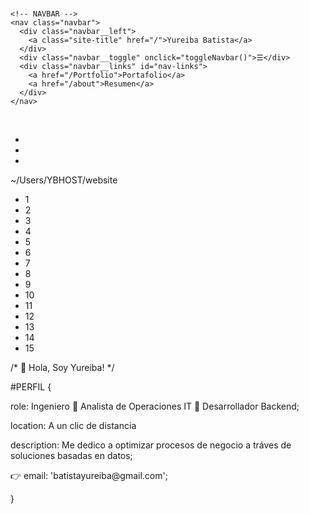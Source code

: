 <!DOCTYPE html>
<html lang="en">
<head>
  <meta charset="UTF-8" />
  <meta name="viewport" content="width=device-width, initial-scale=1.0" />
  <title>Navbar + Terminal</title>
  <link rel="stylesheet" href="combined.css" />
  <script src="z.js"></script>
</head>
<body>

  <div class="page-wrapper">
    </br>

    <!-- NAVBAR -->
    <nav class="navbar">
      <div class="navbar__left">
        <a class="site-title" href="/">Yureiba Batista</a>
      </div>
      <div class="navbar__toggle" onclick="toggleNavbar()">☰</div>
      <div class="navbar__links" id="nav-links">
        <a href="/Portfolio">Portafolio</a>
        <a href="/about">Resumen</a>
      </div>
    </nav>
  </br>
    <!-- TERMINAL -->
    <main class="terminal-section">
      <div class="code-editor">
        <div class="top-bar">
          <ul class="control">
            <li class="button"></li>
            <li class="button"></li>
            <li class="button"></li>
          </ul>
          <div class="file-path">~/Users/YBHOST/website</div>
        </div>
        <ul class="line-numbers">
          <li>1</li><li>2</li><li>3</li><li>4</li><li>5</li>
          <li>6</li><li>7</li><li>8</li><li>9</li><li>10</li>
          <li class="no-mobile">11</li><li class="no-mobile">12</li>
          <li class="no-mobile">13</li><li class="no-mobile">14</li>
          <li class="no-mobile">15</li>
        </ul>
        <div class="code">
          <p class="comment">/* 👋 Hola, Soy Yureiba! */</p>
          <p><span class="selector">#PERFIL</span> {</p>
          <p class="indent"><span class="prop">role:</span> Ingeniero 🔹 Analista de Operaciones IT 🔹 Desarrollador Backend;</p>
          <p class="indent hide-on-mobile"><span class="prop">location:</span> A un clic de distancia</p>
          <p class="indent hide-on-mobile"><span class="prop">description:</span> Me dedico a optimizar procesos de negocio a tráves de soluciones basadas en datos;</p>
          <p class="indent"><span class="prop">👉 email:</span> 'batistayureiba@gmail.com';</p>
          <p>}</p>
        </div>
      </div>
    </main>

  </div>

</body>
</html>
